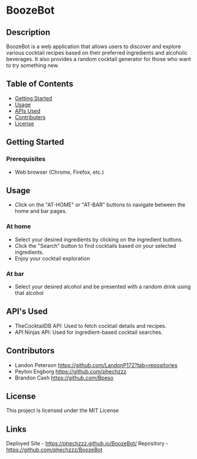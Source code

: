 # BoozeBot

## Description
BoozeBot is a web application that allows users to discover and explore various cocktail recipes based on their preferred ingredients and alcoholic beverages. It also provides a random cocktail generator for those who want to try something new.

## Table of Contents
- [Getting Started](#getting-started)
- [Usage](#usage)
- [APIs Used](#apis-used)
- [Contributers](#contributers)
- [License](#license)

## Getting Started
### Prerequisites
- Web browser (Chrome, Firefox, etc.)

## Usage
- Click on the "AT-HOME" or "AT-BAR" buttons to navigate between the home and bar pages.
### At home
- Select your desired ingredients by clicking on the ingredient buttons.
- Click the "Search" button to find cocktails based on your selected ingredients.
- Enjoy your cocktail exploration
### At bar
- Select your desired alcohol and be presented with a random drink using that alcohol

## API's Used
- TheCocktailDB API: Used to fetch cocktail details and recipes.
- API Ninjas API: Used for ingredient-based cocktail searches.

## Contributors
- Landon Peterson https://github.com/LandonP172?tab=repositories
- Peyton Engborg https://github.com/phechzzz
- Brandon Cash https://github.com/Bpeso

## License
This project is licensed under the MIT License

## Links
Deployed Site - https://phechzzz.github.io/BoozeBot/
Repository - https://github.com/phechzzz/BoozeBot
